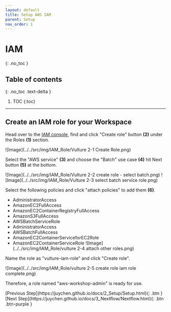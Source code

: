 ```yaml
---
layout: default
title: Setup AWS IAM
parent: Setup
nav_order: 1
---
```


# IAM
{: .no_toc }

## Table of contents
{: .no_toc .text-delta }

1. TOC
{:toc}

---
## Create an IAM role for your Workspace

Head over to the [IAM console](https://console.aws.amazon.com/iam/home), find and click "Create role" button **(2)** under the Roles **(1)** section.

![Image](../../src/img/IAM_Role/Vulture 2-1 Create Role.png)

Select the "AWS service" **(3)** and choose the "Batch" use case **(4)** hit Next button **(5)** at the bottom.

![Image](../../src/img/IAM_Role/Vulture 2-2 create role - select batch.png)
![Image](../../src/img/IAM_Role/Vulture 2-3 select batch service role.png)

Select the following policies and click "attach policies" to add them **(6)**.
- AdministratorAccess
- AmazonEC2FullAccess
- AmazonEC2ContainerRegistryFullAccess
- AmazonS3FullAccess
- AWSBatchServiceRole
- AdministratorAccess
- AWSBatchFullAccess
- AmazonEC2ContainerServiceforEC2Role
- AmazonEC2ContainerServiceRole
![Image](../../src/img/IAM_Role/vulture 2-4 attach other roles.png)

Name the role as "vulture-iam-role" and click "Create role".

![Image](../../src/img/IAM_Role/vulture 2-5 create role iam role complete.png)


Therefore, a role named "aws-workshop-admin" is ready for use.

<div class="code-example" markdown="1">
[Previous Step](https://juychen.github.io/docs/2_Setup/Setup.html){: .btn }
[Next Step](https://juychen.github.io/docs/3_Nextflow/Nextflow.html){: .btn .btn-purple }
</div>